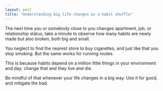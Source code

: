 ```yaml
---
layout: post
title: "Understanding big life changes as a habit shuffle"
---
```


The next time you or somebody close to you changes apartment, job, or relationship status, take a minute to observe how many habits are newly made but also broken, both big and small.

You neglect to find the nearest store to buy cigarettes, and just like that you stop smoking.
But the same works for running routes.

This is because habits depend on a million little things in your environment and day; change that and they live and die.

Be mindful of that whenever your life changes in a big way.
Use it for good, and mitigate the bad.
